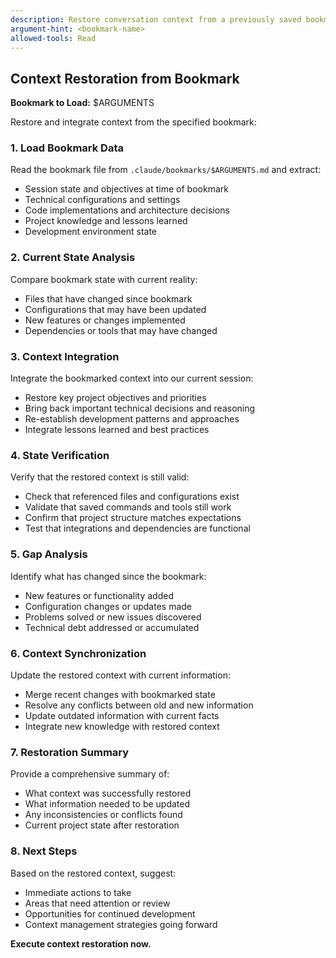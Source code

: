 ```yaml
---
description: Restore conversation context from a previously saved bookmark
argument-hint: <bookmark-name>
allowed-tools: Read
---
```


## Context Restoration from Bookmark

**Bookmark to Load:** $ARGUMENTS

Restore and integrate context from the specified bookmark:

### 1. **Load Bookmark Data**
Read the bookmark file from `.claude/bookmarks/$ARGUMENTS.md` and extract:
- Session state and objectives at time of bookmark
- Technical configurations and settings
- Code implementations and architecture decisions
- Project knowledge and lessons learned
- Development environment state

### 2. **Current State Analysis**
Compare bookmark state with current reality:
- Files that have changed since bookmark
- Configurations that may have been updated
- New features or changes implemented
- Dependencies or tools that may have changed

### 3. **Context Integration**
Integrate the bookmarked context into our current session:
- Restore key project objectives and priorities
- Bring back important technical decisions and reasoning
- Re-establish development patterns and approaches
- Integrate lessons learned and best practices

### 4. **State Verification**
Verify that the restored context is still valid:
- Check that referenced files and configurations exist
- Validate that saved commands and tools still work
- Confirm that project structure matches expectations
- Test that integrations and dependencies are functional

### 5. **Gap Analysis**
Identify what has changed since the bookmark:
- New features or functionality added
- Configuration changes or updates made
- Problems solved or new issues discovered
- Technical debt addressed or accumulated

### 6. **Context Synchronization**
Update the restored context with current information:
- Merge recent changes with bookmarked state
- Resolve any conflicts between old and new information
- Update outdated information with current facts
- Integrate new knowledge with restored context

### 7. **Restoration Summary**
Provide a comprehensive summary of:
- What context was successfully restored
- What information needed to be updated
- Any inconsistencies or conflicts found
- Current project state after restoration

### 8. **Next Steps**
Based on the restored context, suggest:
- Immediate actions to take
- Areas that need attention or review
- Opportunities for continued development
- Context management strategies going forward

**Execute context restoration now.**